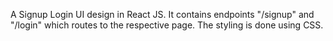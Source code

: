 A Signup Login UI design in React JS. It contains endpoints "/signup" and "/login" which routes to the respective page. The styling is done using CSS.

